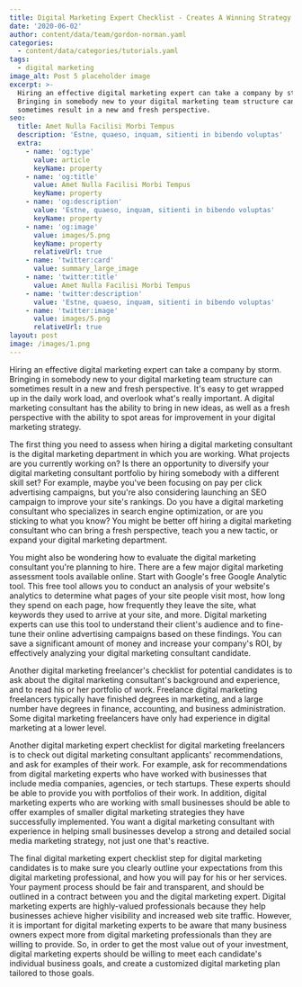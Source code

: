 ```yaml
---
title: Digital Marketing Expert Checklist - Creates A Winning Strategy
date: '2020-06-02'
author: content/data/team/gordon-norman.yaml
categories:
  - content/data/categories/tutorials.yaml
tags:
  - digital marketing
image_alt: Post 5 placeholder image
excerpt: >-
  Hiring an effective digital marketing expert can take a company by storm.
  Bringing in somebody new to your digital marketing team structure can
  sometimes result in a new and fresh perspective.
seo:
  title: Amet Nulla Facilisi Morbi Tempus
  description: 'Estne, quaeso, inquam, sitienti in bibendo voluptas'
  extra:
    - name: 'og:type'
      value: article
      keyName: property
    - name: 'og:title'
      value: Amet Nulla Facilisi Morbi Tempus
      keyName: property
    - name: 'og:description'
      value: 'Estne, quaeso, inquam, sitienti in bibendo voluptas'
      keyName: property
    - name: 'og:image'
      value: images/5.png
      keyName: property
      relativeUrl: true
    - name: 'twitter:card'
      value: summary_large_image
    - name: 'twitter:title'
      value: Amet Nulla Facilisi Morbi Tempus
    - name: 'twitter:description'
      value: 'Estne, quaeso, inquam, sitienti in bibendo voluptas'
    - name: 'twitter:image'
      value: images/5.png
      relativeUrl: true
layout: post
image: /images/1.png
---
```

Hiring an effective digital marketing expert can take a company by storm. Bringing in somebody new to your digital marketing team structure can sometimes result in a new and fresh perspective. It's easy to get wrapped up in the daily work load, and overlook what's really important. A digital marketing consultant has the ability to bring in new ideas, as well as a fresh perspective with the ability to spot areas for improvement in your digital marketing strategy.

The first thing you need to assess when hiring a digital marketing consultant is the digital marketing department in which you are working. What projects are you currently working on? Is there an opportunity to diversify your digital marketing consultant portfolio by hiring somebody with a different skill set? For example, maybe you've been focusing on pay per click advertising campaigns, but you're also considering launching an SEO campaign to improve your site's rankings. Do you have a digital marketing consultant who specializes in search engine optimization, or are you sticking to what you know? You might be better off hiring a digital marketing consultant who can bring a fresh perspective, teach you a new tactic, or expand your digital marketing department.

You might also be wondering how to evaluate the digital marketing consultant you're planning to hire. There are a few major digital marketing assessment tools available online. Start with Google's free Google Analytic tool. This free tool allows you to conduct an analysis of your website's analytics to determine what pages of your site people visit most, how long they spend on each page, how frequently they leave the site, what keywords they used to arrive at your site, and more. Digital marketing experts can use this tool to understand their client's audience and to fine-tune their online advertising campaigns based on these findings. You can save a significant amount of money and increase your company's ROI, by effectively analyzing your digital marketing consultant candidate.

Another digital marketing freelancer's checklist for potential candidates is to ask about the digital marketing consultant's background and experience, and to read his or her portfolio of work. Freelance digital marketing freelancers typically have finished degrees in marketing, and a large number have degrees in finance, accounting, and business administration. Some digital marketing freelancers have only had experience in digital marketing at a lower level.

Another digital marketing expert checklist for digital marketing freelancers is to check out digital marketing consultant applicants' recommendations, and ask for examples of their work. For example, ask for recommendations from digital marketing experts who have worked with businesses that include media companies, agencies, or tech startups. These experts should be able to provide you with portfolios of their work. In addition, digital marketing experts who are working with small businesses should be able to offer examples of smaller digital marketing strategies they have successfully implemented. You want a digital marketing consultant with experience in helping small businesses develop a strong and detailed social media marketing strategy, not just one that's reactive.

The final digital marketing expert checklist step for digital marketing candidates is to make sure you clearly outline your expectations from this digital marketing professional, and how you will pay for his or her services. Your payment process should be fair and transparent, and should be outlined in a contract between you and the digital marketing expert. Digital marketing experts are highly-valued professionals because they help businesses achieve higher visibility and increased web site traffic. However, it is important for digital marketing experts to be aware that many business owners expect more from digital marketing professionals than they are willing to provide. So, in order to get the most value out of your investment, digital marketing experts should be willing to meet each candidate's individual business goals, and create a customized digital marketing plan tailored to those goals.
